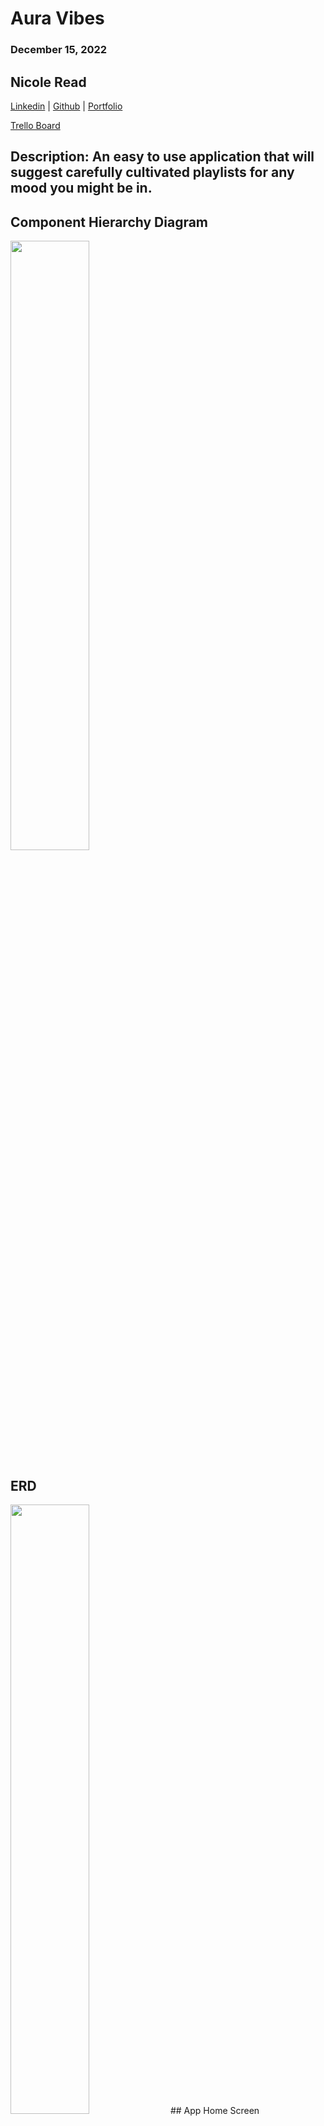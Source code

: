 # Aura Vibes
### December 15, 2022

## Nicole Read
[Linkedin](https://www.linkedin.com/in/nicole-read22/) | [Github](https://github.com/NicRead2022) | [Portfolio](https://github.com/NicRead2022/NicoleReadPortfolio.git)

[Trello Board](https://trello.com/b/KOsMCqgJ/mood)

## Description: An easy to use application that will suggest carefully cultivated playlists for any mood you might be in.


## Component Hierarchy Diagram

<img src="https://user-images.githubusercontent.com/107156341/206355681-370a08ed-f5ec-4114-af0d-5087b9bd1e59.png" width=50% height=50%>





## ERD
<img src="https://user-images.githubusercontent.com/107156341/206355502-7842a543-3c4a-4387-8c33-2093fc1b8e65.png" width=50% height=50%>
## App Home Screen
<img src="https://user-images.githubusercontent.com/107156341/207792791-a3d10678-43dc-4b0f-aad6-fffff1d52825.png" width=50% height=50%>


## Technologies Used

[Github](https://github.com/) |
[Trello](trello.com) |
[W3Scools](https://www.w3schools.com)

## Credit
Ken Mendez | Kalan Luciano | Stephan Ramalho
